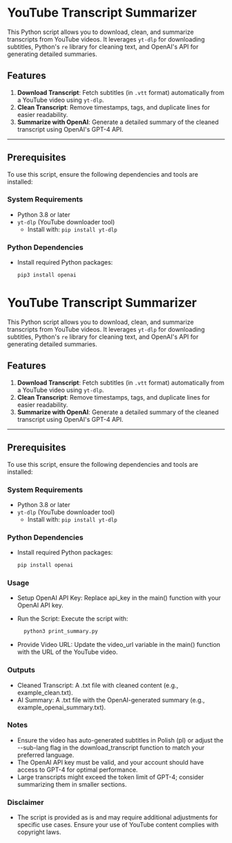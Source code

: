 # YouTube Transcript Summarizer

This Python script allows you to download, clean, and summarize transcripts from YouTube videos. It leverages `yt-dlp` for downloading subtitles, Python's `re` library for cleaning text, and OpenAI's API for generating detailed summaries.

## Features

1. **Download Transcript**: Fetch subtitles (in `.vtt` format) automatically from a YouTube video using `yt-dlp`.
2. **Clean Transcript**: Remove timestamps, tags, and duplicate lines for easier readability.
3. **Summarize with OpenAI**: Generate a detailed summary of the cleaned transcript using OpenAI's GPT-4 API.

---

## Prerequisites

To use this script, ensure the following dependencies and tools are installed:

### System Requirements
- Python 3.8 or later
- `yt-dlp` (YouTube downloader tool)
    - Install with: `pip install yt-dlp`

### Python Dependencies
- Install required Python packages:
  ```bash
  pip3 install openai

# YouTube Transcript Summarizer

This Python script allows you to download, clean, and summarize transcripts from YouTube videos. It leverages `yt-dlp` for downloading subtitles, Python's `re` library for cleaning text, and OpenAI's API for generating detailed summaries.

## Features

1. **Download Transcript**: Fetch subtitles (in `.vtt` format) automatically from a YouTube video using `yt-dlp`.
2. **Clean Transcript**: Remove timestamps, tags, and duplicate lines for easier readability.
3. **Summarize with OpenAI**: Generate a detailed summary of the cleaned transcript using OpenAI's GPT-4 API.

---

## Prerequisites

To use this script, ensure the following dependencies and tools are installed:

### System Requirements
- Python 3.8 or later
- `yt-dlp` (YouTube downloader tool)
    - Install with: `pip install yt-dlp`

### Python Dependencies
- Install required Python packages:
  ```bash
  pip install openai

### Usage
- Setup OpenAI API Key: Replace api_key in the main() function with your OpenAI API key.

- Run the Script: Execute the script with:

  ```bash
    python3 print_summary.py

- Provide Video URL: Update the video_url variable in the main() function with the URL of the YouTube video.

### Outputs

- Cleaned Transcript: A .txt file with cleaned content (e.g., example_clean.txt).
- AI Summary: A .txt file with the OpenAI-generated summary (e.g., example_openai_summary.txt).

### Notes
- Ensure the video has auto-generated subtitles in Polish (pl) or adjust the --sub-lang flag in the download_transcript function to match your preferred language.
- The OpenAI API key must be valid, and your account should have access to GPT-4 for optimal performance.
- Large transcripts might exceed the token limit of GPT-4; consider summarizing them in smaller sections.

### Disclaimer
- The script is provided as is and may require additional adjustments for specific use cases. Ensure your use of YouTube content complies with copyright laws.